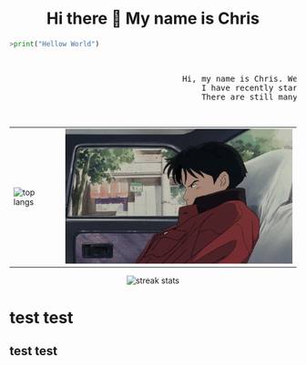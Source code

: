 <h1 align="center">Hi there 👋 My name is Chris</h1>

```python
>print("Hellow World")
```

<br>
<pre>
                                    Hi, my name is Chris. Welcome to my github profile.
                                        I have recently started my coding adventure.
                                        There are still many things I need to learn.
</pre>
<br>
<table align="center">
  <tr>
    <td>
      <img src="https://kucielstats.vercel.app/api/top-langs/?username=KucielKrzysztof&layout=compact&theme=dracula" alt="top langs" style="width: 400px;">
    </td>
    <td>
      <img src="assets/car.gif" style="width: 400px;">
    </td>
  </tr>
</table>

<p align="center">
<img src="https://streak-stats.demolab.com/?user=KucielKrzysztof&theme=dracula" alt="streak stats">
</p>

# test test

## test test
